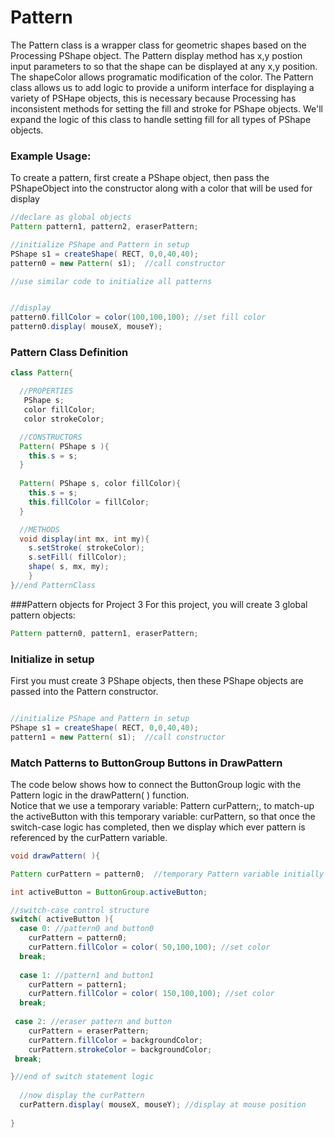 # Pattern

The Pattern class is a wrapper class for geometric shapes based on the Processing PShape object. The Pattern display method has x,y postion input parameters to so that the shape can be displayed at any x,y position.  The shapeColor allows programatic modification of the color. The Pattern class allows us to add logic to provide a uniform interface for displaying a variety of PSHape objects, this is necessary because Processing has inconsistent methods for setting the fill and stroke for PShape objects.  We'll expand the logic of this class to handle setting fill for all types of PShape objects.

### Example Usage:

To create a pattern, first create a PShape object, then pass the PShapeObject into the constructor along with a color that will be used for display

```java
//declare as global objects
Pattern pattern1, pattern2, eraserPattern;

//initialize PShape and Pattern in setup
PShape s1 = createShape( RECT, 0,0,40,40);
pattern0 = new Pattern( s1);  //call constructor

//use similar code to initialize all patterns


//display 
pattern0.fillColor = color(100,100,100); //set fill color
pattern0.display( mouseX, mouseY);
```

### Pattern Class Definition

```java
class Pattern{

  //PROPERTIES
   PShape s;
   color fillColor;
   color strokeColor;

  //CONSTRUCTORS
  Pattern( PShape s ){
    this.s = s;
  }
    
  Pattern( PShape s, color fillColor){
    this.s = s;
    this.fillColor = fillColor;
  }

  //METHODS
  void display(int mx, int my){
    s.setStroke( strokeColor);
    s.setFill( fillColor);
    shape( s, mx, my);
    } 
}//end PatternClass
```

###Pattern objects for Project 3
For this project, you will create 3 global pattern objects:  

```java
Pattern pattern0, pattern1, eraserPattern;
```

### Initialize in setup  
First you must create 3 PShape objects, then these PShape objects are passed into the Pattern constructor.

```java

//initialize PShape and Pattern in setup
PShape s1 = createShape( RECT, 0,0,40,40);
pattern1 = new Pattern( s1);  //call constructor
```

### Match Patterns to ButtonGroup Buttons in DrawPattern
The code below shows how to connect the ButtonGroup logic with the Pattern logic in the drawPattern( ) function.  
Notice that we use a temporary variable: Pattern curPattern;, to match-up the activeButton with this temporary variable: curPattern, so that once the switch-case logic has completed, then we display which ever pattern is referenced by the curPattern variable.

```java
void drawPattern( ){

Pattern curPattern = pattern0;  //temporary Pattern variable initially pointing to the pattern0 object.

int activeButton = ButtonGroup.activeButton;

//switch-case control structure
switch( activeButton ){
  case 0: //pattern0 and button0
    curPattern = pattern0;
    curPattern.fillColor = color( 50,100,100); //set color
  break;
  
  case 1: //pattern1 and button1
    curPattern = pattern1;
    curPattern.fillColor = color( 150,100,100); //set color
  break;
 
 case 2: //eraser pattern and button
    curPattern = eraserPattern;
    curPattern.fillColor = backgroundColor;
    curPattern.strokeColor = backgroundColor;
 break;

}//end of switch statement logic
  
  //now display the curPattern
  curPattern.display( mouseX, mouseY); //display at mouse position
  
}
```



